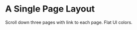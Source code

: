 A Single Page Layout
====================
Scroll down three pages with link to each page. Flat UI colors.